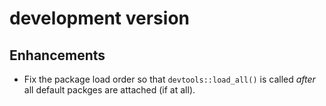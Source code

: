 # development version

## Enhancements

* Fix the package load order so that `devtools::load_all()` is called *after* all default packges are attached (if at all).
